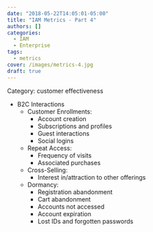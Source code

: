 ```yaml
---
date: "2018-05-22T14:05:01-05:00"
title: "IAM Metrics - Part 4"
authors: []
categories:
  - IAM
  - Enterprise
tags:
  - metrics
cover: /images/metrics-4.jpg
draft: true
---
```


Category: customer effectiveness
* B2C Interactions
  - Customer Enrollments:
    + Account creation
    + Subscriptions and profiles
    + Guest interactions
    + Social logins
  - Repeat Access:
    + Frequency of visits
    + Associated purchases
  - Cross-Selling:
    + Interest in/attraction to other offerings
  - Dormancy:
    + Registration abandonment
    + Cart abandonment
    + Accounts not accessed
    + Account expiration
    + Lost IDs and forgotten passwords